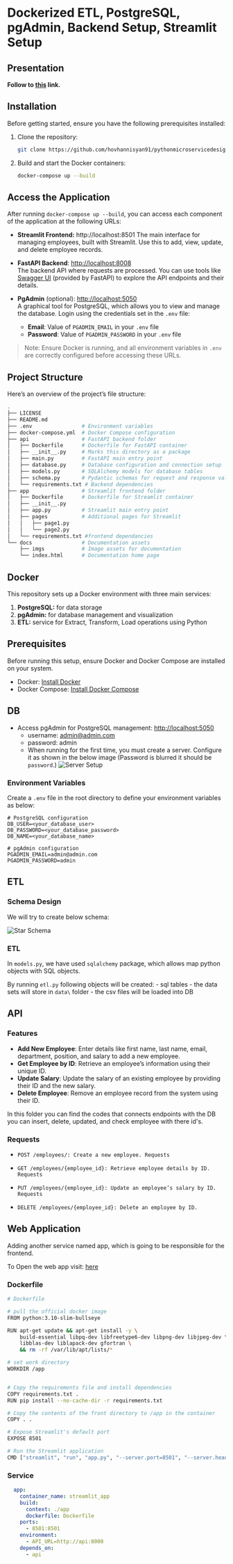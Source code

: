 # Dockerized ETL, PostgreSQL, pgAdmin, Backend Setup, Streamlit Setup

## Presentation 

**Follow to [this](https://hovhannisyan91.github.io/pythonmicroservicedesign/) link.**

## Installation


Before getting started, ensure you have the following prerequisites installed:

1. Clone the repository:
   ```bash
   git clone https://github.com/hovhannisyan91/pythonmicroservicedesign.git
   ```

2. Build and start the Docker containers:
   ```bash
   docker-compose up --build
   ```

## Access the Application

After running `docker-compose up --build`, you can access each component of the application at the following URLs:


- **Streamlit Frontend:** http://localhost:8501 The main interface for managing employees, built with Streamlit. Use this to add, view, update, and delete employee records.
- **FastAPI Backend**: [http://localhost:8008](http://localhost:8008)  
  The backend API where requests are processed. You can use tools like [Swagger UI](http://localhost:8008/docs) (provided by FastAPI) to explore the API endpoints and their details.

- **PgAdmin** (optional): [http://localhost:5050](http://localhost:5050)  
  A graphical tool for PostgreSQL, which allows you to view and manage the database. Login using the credentials set in the `.env` file:
  
  - **Email**: Value of `PGADMIN_EMAIL` in your `.env` file
  - **Password**: Value of `PGADMIN_PASSWORD` in your `.env` file

> Note: Ensure Docker is running, and all environment variables in `.env` are correctly configured before accessing these URLs.



## Project Structure

Here’s an overview of the project’s file structure:

```bash
.
├── LICENSE
├── README.md
├── .env                # Environment variables
├── docker-compose.yml  # Docker Compose configuration
├── api                 # FastAPI backend folder
│   ├── Dockerfile      # Dockerfile for FastAPI container
│   ├── __init__.py     # Marks this directory as a package
│   ├── main.py         # FastAPI main entry point
│   ├── database.py     # Database configuration and connection setup
│   ├── models.py       # SQLAlchemy models for database tables
│   ├── schema.py       # Pydantic schemas for request and response validation
│   └── requirements.txt # Backend dependencies
├── app                 # Streamlit frontend folder
│   ├── Dockerfile      # Dockerfile for Streamlit container
│   ├── __init__.py
│   ├── app.py          # Streamlit main entry point
│   ├── pages           # Additional pages for Streamlit
│   │   ├── page1.py
│   │   └── page2.py
│   └── requirements.txt #frontend dependancies
└── docs                # Documentation assets
    ├── imgs            # Image assets for documentation
    └── index.html      # Documentation home page
```

## Docker 

This repository sets up a Docker environment with three main services:

1. **PostgreSQL:** for data storage
2. **pgAdmin:** for database management and visualization
3. **ETL:** service for Extract, Transform, Load operations using Python

## Prerequisites

Before running this setup, ensure Docker and Docker Compose are installed on your system.


- Docker: [Install Docker](https://docs.docker.com/get-docker/)
- Docker Compose: [Install Docker Compose](https://docs.docker.com/compose/install/)


## DB

- Access pgAdmin for PostgreSQL management: [http://localhost:5050](http://localhost:5050)
    - username: admin@admin.com 
    - password: admin
    - When running for the first time, you must create a server. Configure it as shown in the below image (Password is blurred it should be `password`.)
    ![Server Setup](docs/imgs/pgadmin_setup.png)

### Environment Variables

Create a `.env` file in the root directory to define your environment variables as below:

```env
# PostgreSQL configuration
DB_USER=<your_database_user>
DB_PASSWORD=<your_database_password>
DB_NAME=<your_database_name>

# pgAdmin configuration
PGADMIN_EMAIL=admin@admin.com
PGADMIN_PASSWORD=admin
```



## ETL

### Schema Design

We will try to create below schema:

![Star Schema](docs/imgs/star_schema.png)

### ETL

In `models.py`, we have used `sqlalchemy` package, which allows map python objects with SQL objects.

By running `etl.py` following objects will be created:
    - sql tables 
    - the data sets will store in `data\` folder
    - the csv files will be loaded into DB

## API


### Features

- **Add New Employee**: Enter details like first name, last name, email, department, position, and salary to add a new employee.
- **Get Employee by ID**: Retrieve an employee’s information using their unique ID.
- **Update Salary**: Update the salary of an existing employee by providing their ID and the new salary.
- **Delete Employee**: Remove an employee record from the system using their ID.

In this folder you can find the codes that connects endpoints with the DB you can insert, delete, updated, and check employee with there id's.

### Requests

- `POST /employees/: Create a new employee. Requests`

- `GET /employees/{employee_id}: Retrieve employee details by ID. Requests`

- `PUT /employees/{employee_id}: Update an employee’s salary by ID. Requests`

- `DELETE /employees/{employee_id}: Delete an employee by ID.`


## Web Application

Adding another service named app, which is going to be responsible for the frontend.

To Open the web app visit: [here](http://localhost:8501/)


### Dockerfile

```bash
# Dockerfile

# pull the official docker image
FROM python:3.10-slim-bullseye

RUN apt-get update && apt-get install -y \
    build-essential libpq-dev libfreetype6-dev libpng-dev libjpeg-dev \
    libblas-dev liblapack-dev gfortran \
    && rm -rf /var/lib/apt/lists/*

# set work directory
WORKDIR /app


# Copy the requirements file and install dependencies
COPY requirements.txt .
RUN pip install --no-cache-dir -r requirements.txt

# Copy the contents of the front directory to /app in the container
COPY . .

# Expose Streamlit's default port
EXPOSE 8501

# Run the Streamlit application
CMD ["streamlit", "run", "app.py", "--server.port=8501", "--server.headless=true", "--server.runOnSave=true"] 
```


### Service

```yaml
  app:
    container_name: streamlit_app
    build:
      context: ./app
      dockerfile: Dockerfile
    ports:
      - 8501:8501
    environment:
      - API_URL=http://api:8000
    depends_on:
      - api
```